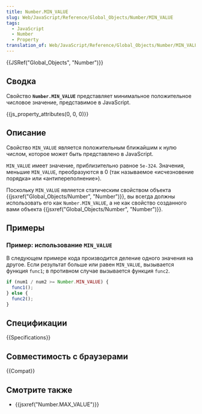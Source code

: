 ```yaml
---
title: Number.MIN_VALUE
slug: Web/JavaScript/Reference/Global_Objects/Number/MIN_VALUE
tags:
  - JavaScript
  - Number
  - Property
translation_of: Web/JavaScript/Reference/Global_Objects/Number/MIN_VALUE
---
```


{{JSRef("Global_Objects", "Number")}}

## Сводка

Свойство **`Number.MIN_VALUE`** представляет минимальное положительное числовое значение, представимое в JavaScript.

{{js_property_attributes(0, 0, 0)}}

## Описание

Свойство `MIN_VALUE` является положительным ближайшим к нулю числом, которое может быть представлено в JavaScript.

`MIN_VALUE` имеет значение, приблизительно равное `5e-324`. Значения, меньшие `MIN_VALUE`, преобразуются в 0 (так называемое «исчезновение порядка» или «антипереполнение»).

Поскольку `MIN_VALUE` является статическим свойством объекта {{jsxref("Global_Objects/Number", "Number")}}, вы всегда должны использовать его как `Number.MIN_VALUE`, а не как свойство созданного вами объекта {{jsxref("Global_Objects/Number", "Number")}}.

## Примеры

### Пример: использование `MIN_VALUE`

В следующем примере кода производится деление одного значения на другое. Если результат больше или равен `MIN_VALUE`, вызывается функция `func1`; в противном случае вызывается функция `func2`.

```js
if (num1 / num2 >= Number.MIN_VALUE) {
  func1();
} else {
  func2();
}
```

## Спецификации

{{Specifications}}

## Совместимость с браузерами

{{Compat}}

## Смотрите также

- {{jsxref("Number.MAX_VALUE")}}
